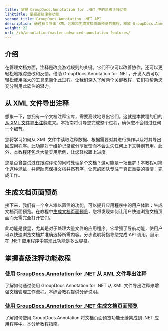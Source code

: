 ```yaml
---
title: 掌握 GroupDocs.Annotation for .NET 中的高级注释功能
linktitle: 掌握高级注释功能
second_title: GroupDocs.Annotation .NET API
description: 通过有关导出 XML 注释和生成文档页面预览的教程，释放 GroupDocs.Annotation for .NET 的潜力。
weight: 22
url: /zh/annotation/master-advanced-annotation-features/
---
```

## 介绍

在管理文档方面，注释是改变游戏规则的关键。它们不仅可以改善协作，还可以更轻松地跟踪更改和反馈。借助 GroupDocs.Annotation for .NET，开发人员可以轻松使用强大的工具来简化此过程。让我们深入了解两个关键教程，它们将帮助您充分利用此软件的潜力。

## 从 XML 文件导出注释

想象一下，您拥有一个文档注释宝库，需要高效地导出它们。这就是本教程的目的[从 XML 文件导出注释](./export-annotations-from-xml-file/)进来。本指南将引导您完成整个过程，确保您不会错过任何一个细节。 

您将学习如何从 XML 文件中读取注释数据、根据需要对其进行操作以及将其导出回应用程序。此功能对于维护记录或分享反馈而不会丢失任何上下文特别有用。此外，本教程还包含大量实用示例，让您轻松跟上进度。 

您是否曾尝试过在跟踪评论的同时处理多个文档？这可能是一场噩梦！本教程可简化这种混乱，并帮助您保持文档井然有序，让您的团队专注于真正重要的事情：完成工作。

## 生成文档页面预览

接下来，我们有一个令人难以置信的功能，可以提升应用程序中的用户体验：生成文档页面预览。在教程中[生成文档页面预览](./generate-document-page-previews/)，您将发现如何让用户快速浏览文档页面而无需完全打开它们。

此功能是救星，尤其是对于处理大量文件的应用程序。它增强了导航功能，使用户可以快速浏览文档并准确选择所需内容。分步说明将指导您完成 API 调用，展示在 .NET 应用程序中实现此功能是多么容易。 

## 掌握高级注释功能教程
### [使用 GroupDocs.Annotation for .NET 从 XML 文件导出注释](./export-annotations-from-xml-file/)
了解如何通过使用 GroupDocs.Annotation for .NET 从 XML 文件导出注释来增强文档管理工作流程。本综合教程提供分步说明。
### [使用 GroupDocs.Annotation for .NET 生成文档页面预览](./generate-document-page-previews/)
了解如何使用 GroupDocs.Annotation 将文档页面预览功能无缝集成到 .NET 应用程序中。本分步教程指南。